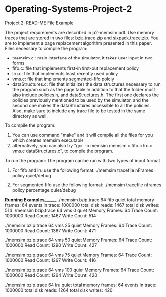 # Operating-Systems-Project-2

Project 2: READ-ME File Example 
 
The project requirements are described in p2-memsim.pdf. Use memory traces that are stored in two files: 
bzip.trace.zip and sixpack.trace.zip. You are to implement a page replacement algorithm presented in this paper.   
Files necessary to compile the program: 
- memsim.c : main interface of the simulator, it takes user input in two forms 
- fifo.c: file that implements first-in first-out replacement policy 
- lru.c: file that implements least recently used policy 
- vms.c: file that implements segmented-fifo polciy 
- dataStructures.c: file that initializes the data structures necessary to run the program such as the page table 
In  addition  to  that  the  folder  must  also  include  policies.h,  and  dataStructures.h.  The  first  one  declares  the  policies 
previously mentioned to be used by the simulator, and the second one makes the dataStructures accessible to all the 
policies. Also, make sure to include any trace file to be tested in the same directory as well. 
 
To compile the program: 
1. You can use command "make" and it will compile all the files for you which creates memsim executable. 
2.  alternatively,  you  can  also  try  "gcc  -o  memsim  memsim.c  fifo.c  lru.c  vms.c  dataStructures.c",  to  compile  the 
program. 
 
To run the program: 
The program can be run with two types of input format 
1. For fifo and lru use the following format: 
./memsim tracefile nFrames policy quiet/debug 
 
2. For segmented fifo use the following format: 
./memsim tracefile nframes policy percentage quiet/debug 
 
__________Running Examples________________ 
./memsim bzip.trace 64 fifo quiet 
total memory frames: 64 
events in trace: 1000000 
total disk reads: 1467 
total disk writes: 514 
./memsim bzip.trace 64 vms 0 quiet 
Memory Frames: 64 
Trace Count: 1000000 
Read Count: 1467 
Write Count: 514 
 
./memsim bzip.trace 64 vms 25 quiet 
Memory Frames: 64 
Trace Count: 1000000 
Read Count: 1367 
Write Count: 471 
 
./memsim bzip.trace 64 vms 50 quiet 
Memory Frames: 64 
Trace Count: 1000000 
Read Count: 1290 
Write Count: 427 
 
./memsim bzip.trace 64 vms 75 quiet 
Memory Frames: 64 
Trace Count: 1000000 
Read Count: 1267 
Write Count: 416 
 
./memsim bzip.trace 64 vms 100 quiet 
Memory Frames: 64 
Trace Count: 1000000 
Read Count: 1264 
Write Count: 420 
 
 
 
./memsim bzip.trace 64 lru quiet 
total memory frames: 64 
events in trace: 1000000 
total disk reads: 1264 
total disk writes: 420
